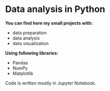 # Data analysis in Python
**You can find here my small projects with:**
* data preparation
* data analysis
* data visualization 


**Using following libraries:**
* Pandas
* NumPy
* Matplotlib


Code is written mostly in Jupyter Notebook.
